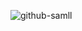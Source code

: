 ![github-samll](https://cdn.discordapp.com/attachments/978409530629185607/1023883791795761233/unknown.png)

